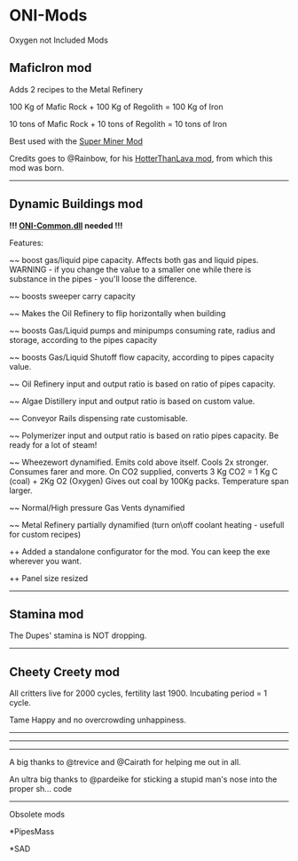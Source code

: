 # ONI-Mods
Oxygen not Included Mods

MaficIron mod 
----
Adds 2 recipes to the Metal Refinery

100 Kg of Mafic Rock + 100 Kg of Regolith = 100 Kg of Iron

10 tons of Mafic Rock + 10 tons of Regolith = 10 tons of Iron

Best used with the [Super Miner Mod](https://github.com/javisar/ONI-Modloader-Mods/tree/master/Mods)

Credits goes to @Rainbow, for his [HotterThanLava mod](https://github.com/rainbowdesign/OxygenNotIncluded-Mods), from which this mod was born.

-------------
Dynamic Buildings mod
----

**!!! [ONI-Common.dll](https://github.com/javisar/ONI-Modloader-Mods/tree/master/Mods) needed !!!** 

Features:

~~ boost gas/liquid pipe capacity. Affects both gas and liquid pipes. WARNING - if you change the value to a smaller one while there is substance in the pipes - you'll loose the difference.

~~ boosts sweeper carry capacity

~~ Makes the Oil Refinery to flip horizontally when building

~~ boosts Gas/Liquid pumps and minipumps consuming rate, radius and storage, according to the pipes capacity

~~ boosts Gas/Liquid Shutoff flow capacity, according to pipes capacity value.

~~ Oil Refinery input and output ratio is based on ratio of pipes capacity. 

~~ Algae Distillery input and output ratio is based on custom value.

~~ Conveyor Rails dispensing rate customisable.

~~ Polymerizer input and output ratio is based on ratio pipes capacity. Be ready for a lot of steam!

~~ Wheezewort dynamified. Emits cold above itself. Cools 2x stronger. Consumes farer and more. On CO2 supplied, converts 3 Kg CO2 = 1 Kg C (coal) + 2Kg O2 (Oxygen) Gives out coal by 100Kg packs. Temperature span larger.

~~ Normal/High pressure Gas Vents dynamified

~~ Metal Refinery partially dynamified (turn on\off coolant heating - usefull for custom recipes)

++ Added a standalone configurator for the mod. You can keep the exe wherever you want.

++ Panel size resized

-------------
Stamina mod
----

The Dupes' stamina is NOT dropping.

-------------
Cheety Creety mod
----
All critters live for 2000 cycles, fertility last 1900. Incubating period = 1 cycle.

Tame Happy and no overcrowding unhappiness.

------------------
------------------
------------------

A big thanks to @trevice and @Cairath for helping me out in all.

An ultra big thanks to @pardeike for sticking a stupid man's nose into the proper sh...  code

------------------

Obsolete mods

*PipesMass

*SAD

